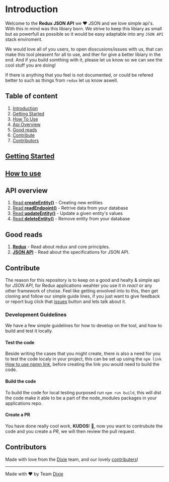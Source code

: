 # Introduction
Welcome to the __Redux JSON API__ we ❤️ JSON and we love simple api's. With this in mind was this libiary born. We strive to keep this libiary as small but as powerfull as possible so it would be easy adaptable into any `JSON API` stack enviroment.

We would love all of you users, to open disscusions/issues with us, that can make this tool pleasent for all to use, and ther for give a better libiary in the end. And if you build somthing with it, please let us know so we can see the cool stuff you are doing!

If there is anything that you feel is not documented, or could be refered better to such as things from `redux` let us know aswell.

## Table of content
1. [Introduction](#introduction)
2. [Getting Started](#getting-started)
3. [How To Use](#how-to-use)
4. [Api Overview](#api-overview)
5. [Good reads](#good-reads)
6. [Contribute](#contribute)
7. [Contributors](#contributors)

## [Getting Started](http://www.github.com)
## [How to use](http://www.github.com)
## API overview
1. [Read __createEntity()__](http://www.github.com) - Creating new entities
2. [Read __readEndpoint()__](http://www.github.com) - Retrive data from your database
3. [Read __updateEntity()__](http://www.github.com) - Update a given entity's values
4. [Read __deleteEntity()__](http://www.github.com) - Remove entity from your database

## Good reads
1. [__Redux__](http://www.github.com) - Read about redux and core principles.
2. [__JSON API__](http://www.jsonapi.org/) - Read about the specifications for JSON API.

## Contribute
The reason for this repository is to keep on a good and healty & simple api for _JSON API_, for Redux applications weahter you use it in _react_ or any other framework of choise. Feel like getting envolved into to this, then get cloning and follow our simple guide lines, if you just want to give feedback or report bug click that [issues](https://github.com/dixieio/redux-json-api/issues) button and lets talk about it.

### Development Guidelines
We have a few simple guidelines for how to develop on the tool, and how to build and test it locally.
#### Test the code
Beside writing the cases that you might create, there is also a need for you to test the code localy in your project, this can be set up using the `npm link` [How to use npmn link](https://docs.npmjs.com/cli/link), before creating the link you would need to build the code.

#### Build the code
To build the code for local testing purposed run `npm run build`, this will dist the code make it able to be a part of the node_modules packages in your applications repo.

#### Create a PR
You have done really cool work, __KUDOS__! 🎉, now you want to contrubute the code and you create a _PR_, we will then review the pull request.

## Contributors
Made with love from the [Dixie](http://www.dixie.io) team, and our lovely [contributers](https://github.com/dixieio/redux-json-api/graphs/contributors)!

* * *

Made with ❤️ by Team [Dixie][dixie]

 [dixie]: http://dixie.io
